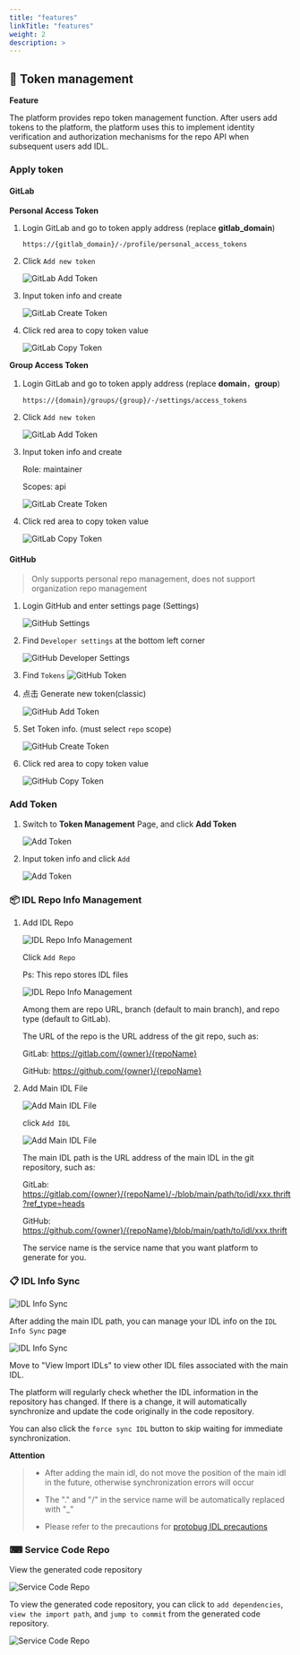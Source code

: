 ```yaml
---
title: "features"
linkTitle: "features"
weight: 2
description: >
---
```


## 📧 Token management

**Feature**

The platform provides repo token management function. After users add tokens to the platform, the platform uses
this to implement identity verification and authorization mechanisms for the repo API when subsequent users add IDL.

### Apply token

#### GitLab

**Personal Access Token**

1. Login GitLab and go to token apply address (replace **gitlab_domain**)

   `https://{gitlab_domain}/-/profile/personal_access_tokens`

2. Click `Add new token`

   ![GitLab Add Token](/img/docs/cwgo_platform_token_gitlab_personal_addtokken.png)

3. Input token info and create

   ![GitLab Create Token](/img/docs/cwgo_platform_token_gitlab_personal_createtokken.png)

4. Click red area to copy token value

   ![GitLab Copy Token](/img/docs/cwgo_platform_token_gitlab_personal_copytokken.png)

**Group Access Token**

1. Login GitLab and go to token apply address (replace **domain**，**group**)

   `https://{domain}/groups/{group}/-/settings/access_tokens`

2. Click `Add new token`

   ![GitLab Add Token](/img/docs/cwgo_platform_token_gitlab_group_addtokken.png)

3. Input token info and create

   Role: maintainer

   Scopes: api

   ![GitLab Create Token](/img/docs/cwgo_platform_token_gitlab_group_createtokken.png)

4. Click red area to copy token value

   ![GitLab Copy Token](/img/docs/cwgo_platform_token_gitlab_group_copytokken.png)

#### GitHub

> Only supports personal repo management, does not support organization repo management

1. Login GitHub and enter settings page (Settings)

   ![GitHub Settings](/img/docs/cwgo_platform_token_github_personal_settings.png)

2. Find `Developer settings` at the bottom left corner

   ![GitHub Developer Settings](/img/docs/cwgo_platform_token_github_personal_developersettings.png)

3. Find `Tokens`
   ![GitHub Token](/img/docs/cwgo_platform_token_github_personal_token.png)

4. 点击 Generate new token(classic)

   ![GitHub Add Token](/img/docs/cwgo_platform_token_github_personal_addtoken.png)

5. Set Token info. (must select `repo` scope)

   ![GitHub Create Token](/img/docs/cwgo_platform_token_github_personal_createtoken.png)

6. Click red area to copy token value

   ![GitHub Copy Token](/img/docs/cwgo_platform_token_github_personal_copytoken.png)

### Add Token

1. Switch to **Token Management** Page, and click **Add Token**

   ![Add Token](/img/docs/cwgo_platform_token_add1.png)

2. Input token info and click `Add`

   ![Add Token](/img/docs/cwgo_platform_token_add2.png)

### 📦 IDL Repo Info Management

1. Add IDL Repo

   ![IDL Repo Info Management](/img/docs/cwgo_platform_idl_repo.png)

   Click `Add Repo`

   Ps: This repo stores IDL files

   ![IDL Repo Info Management](/img/docs/cwgo_platform_idl_repo_add.png)

   Among them are repo URL, branch (default to main branch), and repo type (default to GitLab).

   The URL of the repo is the URL address of the git repo, such as:

   GitLab: https://gitlab.com/{owner}/{repoName}

   GitHub: https://github.com/{owner}/{repoName}

2. Add Main IDL File

   ![Add Main IDL File](/img/docs/cwgo_platform_idl_add1.png)

   click `Add IDL`

   ![Add Main IDL File](/img/docs/cwgo_platform_idl_add2.png)

   The main IDL path is the URL address of the main IDL in the git repository, such as:

   GitLab: https://gitlab.com/{owner}/{repoName}/-/blob/main/path/to/idl/xxx.thrift?ref_type=heads

   GitHub: https://github.com/{owner}/{repoName}/blob/main/path/to/idl/xxx.thrift

   The service name is the service name that you want platform to generate for you.

### 📋 IDL Info Sync

![IDL Info Sync](/img/docs/cwgo_platform_idl.png)

After adding the main IDL path, you can manage your IDL info on the `IDL Info Sync` page

![IDL Info Sync](/img/docs/cwgo_platform_idl1.png)

Move to "View Import IDLs" to view other IDL files associated with the main IDL.

The platform will regularly check whether the IDL information in the repository has changed. If there is a change, it
will automatically synchronize and update the code originally in the code repository.

You can also click the `force sync IDL` button to skip waiting for immediate synchronization.

**Attention**

> - After adding the main idl, do not move the position of the main idl in the future, otherwise synchronization errors
    will occur
>
> - The "." and "/" in the service name will be automatically replaced with "_"
>
> - Please refer to the precautions
    for [protobug IDL precautions](https://www.cloudwego.io/zh/docs/kitex/tutorials/code-gen/code_generation/#%E4%BD%BF%E7%94%A8-protobuf-idl-%E7%9A%84%E6%B3%A8%E6%84%8F%E4%BA%8B%E9%A1%B9)

### ⌨ Service Code Repo

View the generated code repository

![Service Code Repo](/img/docs/cwgo_platform_service_repo.png)

To view the generated code repository, you can click to `add dependencies`, `view the import path`, and `jump to
commit` from the generated code repository.

![Service Code Repo](/img/docs/cwgo_platform_service_repo1.png)
